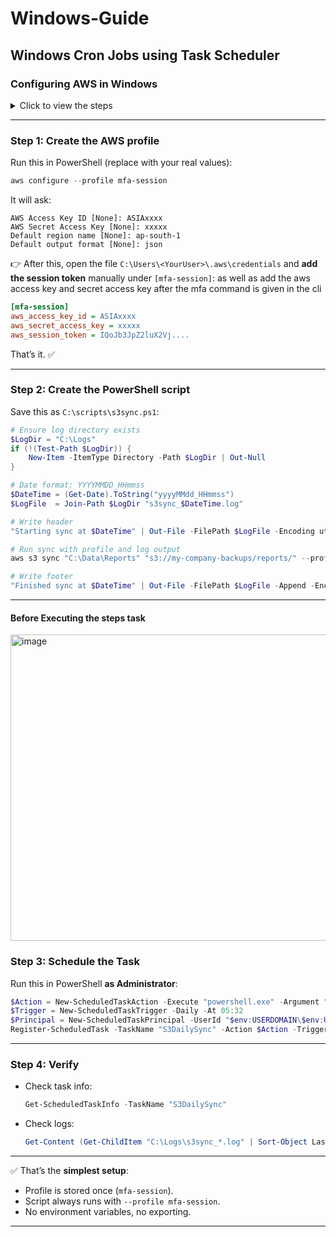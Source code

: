 # Windows-Guide
## Windows Cron Jobs using Task Scheduler

### Configuring AWS in Windows

<details>
  <summary>Click to view the steps</summary>

## 1) Create the profile (one-time)

In **CMD or PowerShell**:

```bash
aws configure --profile my-sync-profile
```

Enter your Access Key, Secret, and Region (e.g. `ap-south-1`).

This writes:

* `%UserProfile%\.aws\credentials`
* `%UserProfile%\.aws\config`

---

## 2) Make it the default for your terminals

Pick **one** of these (both work):

### A) Persist for future sessions (recommended)

**CMD:**

```cmd
setx AWS_DEFAULT_PROFILE "my-sync-profile"
setx AWS_DEFAULT_REGION "ap-south-1"
```

**PowerShell:**

```powershell
setx AWS_DEFAULT_PROFILE "my-sync-profile"
setx AWS_DEFAULT_REGION "ap-south-1"
```

> Close & reopen the terminal after `setx`.

### B) Just for the current window (temporary)

**CMD:**

```cmd
set AWS_PROFILE=my-sync-profile
set AWS_DEFAULT_REGION=ap-south-1
```

**PowerShell:**

```powershell
$env:AWS_PROFILE = "my-sync-profile"
$env:AWS_DEFAULT_REGION = "ap-south-1"
```

> `AWS_PROFILE` and `AWS_DEFAULT_PROFILE` behave the same for choosing the default.

---

## 3) Make it the default for Task Scheduler

You have two tidy options. Use whichever matches how your task runs.

### Option 3A — Inject env var in the **Action** (works with any user/SYSTEM)

**If your task runs a batch (`.bat`) via CMD:**

```cmd
SCHTASKS /Change /TN "S3DailySync" /TR "cmd.exe /c set AWS_PROFILE=my-sync-profile&& set AWS_DEFAULT_REGION=ap-south-1&& C:\scripts\s3sync.bat"
```

**If your task runs a PowerShell script:**

```cmd
SCHTASKS /Change /TN "S3DailySync" /TR "powershell.exe -NoProfile -ExecutionPolicy Bypass -Command \"$env:AWS_PROFILE='my-sync-profile'; $env:AWS_DEFAULT_REGION='ap-south-1'; & 'C:\scripts\s3sync.ps1'\""
```

> This guarantees the task uses the right profile, even when it runs as **SYSTEM** or a different account.

### Option 3B — Set inside your script (simple)

**Batch (`s3sync.bat`), add at the top:**

```bat
set AWS_PROFILE=my-sync-profile
set AWS_DEFAULT_REGION=ap-south-1
```

**PowerShell (`s3sync.ps1`), add at the top:**

```powershell
$env:AWS_PROFILE = "my-sync-profile"
$env:AWS_DEFAULT_REGION = "ap-south-1"
```

---

## 4) Verify

Run these from a new terminal (or trigger the task), then check:

```bash
aws configure list
aws sts get-caller-identity
```

You should see the profile in use and the expected IAM identity.
Optionally list your bucket to confirm access:

```bash
aws s3 ls s3://elasticbeanstalk-ap-south-1-508351649560/resources/environments/logs/
```

---

## 5) (Optional) Make `my-sync-profile` the literal `[default]`

If you **really** want no env vars at all, you can copy the credentials into the `[default]` section:

**`%UserProfile%\.aws\credentials`**

```ini
[default]
aws_access_key_id=AKIA...
aws_secret_access_key=...

[my-sync-profile]
aws_access_key_id=AKIA...
aws_secret_access_key=...
```

**`%UserProfile%\.aws\config`**

```ini
[default]
region=ap-south-1
output=json

[profile my-sync-profile]
region=ap-south-1
output=json
```

> Caution: this changes the default for **everything** on that machine/user.

---

### Quick recap

* Create it: `aws configure --profile my-sync-profile`
* Make it default:

  * Persist: `setx AWS_DEFAULT_PROFILE my-sync-profile`
  * Or inject in task action / script (`AWS_PROFILE=my-sync-profile`)
* Verify: `aws sts get-caller-identity`, `aws configure list`

That’s it — now `aws` will behave as if `my-sync-profile` is the default everywhere.

</details>

---



### **Step 1: Create the AWS profile**

Run this in PowerShell (replace with your real values):

```powershell
aws configure --profile mfa-session
```

It will ask:

```
AWS Access Key ID [None]: ASIAxxxx
AWS Secret Access Key [None]: xxxxx
Default region name [None]: ap-south-1
Default output format [None]: json
```

👉 After this, open the file
`C:\Users\<YourUser>\.aws\credentials`
and **add the session token** manually under `[mfa-session]`: as well as add the aws access key and secret access key after the mfa command is given in the cli

```ini
[mfa-session]
aws_access_key_id = ASIAxxxx
aws_secret_access_key = xxxxx
aws_session_token = IQoJb3JpZ2luX2Vj....
```

That’s it. ✅

---

### **Step 2: Create the PowerShell script**

Save this as `C:\scripts\s3sync.ps1`:

```powershell
# Ensure log directory exists
$LogDir = "C:\Logs"
if (!(Test-Path $LogDir)) {
    New-Item -ItemType Directory -Path $LogDir | Out-Null
}

# Date format: YYYYMMDD_HHmmss
$DateTime = (Get-Date).ToString("yyyyMMdd_HHmmss")
$LogFile  = Join-Path $LogDir "s3sync_$DateTime.log"

# Write header
"Starting sync at $DateTime" | Out-File -FilePath $LogFile -Encoding utf8

# Run sync with profile and log output
aws s3 sync "C:\Data\Reports" "s3://my-company-backups/reports/" --profile mfa-session *>> $LogFile

# Write footer
"Finished sync at $DateTime" | Out-File -FilePath $LogFile -Append -Encoding utf8
```

---
#### Before Executing the steps task
<img width="1200" height="490" alt="image" src="https://github.com/user-attachments/assets/2ee18984-e253-4944-b6e4-ce3fe6769bf8" />

### **Step 3: Schedule the Task**

Run this in PowerShell **as Administrator**:

```powershell
$Action = New-ScheduledTaskAction -Execute "powershell.exe" -Argument "-NoProfile -ExecutionPolicy Bypass -File `"`"C:\scripts\s3sync.ps1`"`""
$Trigger = New-ScheduledTaskTrigger -Daily -At 05:32
$Principal = New-ScheduledTaskPrincipal -UserId "$env:USERDOMAIN\$env:USERNAME" -LogonType Interactive
Register-ScheduledTask -TaskName "S3DailySync" -Action $Action -Trigger $Trigger -Principal $Principal -Description "Daily sync C:\Data\Reports to S3"
```

---

### **Step 4: Verify**

* Check task info:

  ```powershell
  Get-ScheduledTaskInfo -TaskName "S3DailySync"
  ```
* Check logs:

  ```powershell
  Get-Content (Get-ChildItem "C:\Logs\s3sync_*.log" | Sort-Object LastWriteTime -Descending | Select-Object -First 1)
  ```

---

✅ That’s the **simplest setup**:

* Profile is stored once (`mfa-session`).
* Script always runs with `--profile mfa-session`.
* No environment variables, no exporting.

---

